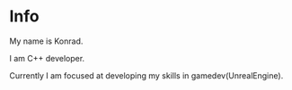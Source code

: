 # Info

My name is Konrad. 

I am C++ developer.

Currently I am focused at developing my skills in gamedev(UnrealEngine).
